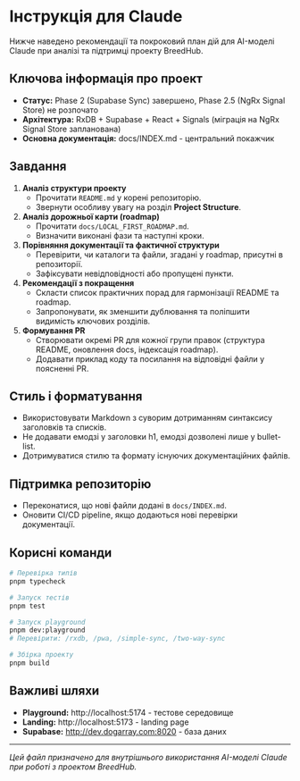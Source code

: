 # Інструкція для Claude

Нижче наведено рекомендації та покроковий план дій для AI-моделі Claude при аналізі та підтримці проекту BreedHub.

## Ключова інформація про проект
- **Статус:** Phase 2 (Supabase Sync) завершено, Phase 2.5 (NgRx Signal Store) не розпочато
- **Архітектура:** RxDB + Supabase + React + Signals (міграція на NgRx Signal Store запланована)
- **Основна документація:** docs/INDEX.md - центральний покажчик

## Завдання
1. **Аналіз структури проекту**
   - Прочитати `README.md` у корені репозиторію.
   - Звернути особливу увагу на розділ **Project Structure**.
2. **Аналіз дорожньої карти (roadmap)**
   - Прочитати `docs/LOCAL_FIRST_ROADMAP.md`.
   - Визначити виконані фази та наступні кроки.
3. **Порівняння документації та фактичної структури**
   - Перевірити, чи каталоги та файли, згадані у roadmap, присутні в репозиторії.
   - Зафіксувати невідповідності або пропущені пункти.
4. **Рекомендації з покращення**
   - Скласти список практичних порад для гармонізації README та roadmap.
   - Запропонувати, як зменшити дублювання та поліпшити видимість ключових розділів.
5. **Формування PR**
   - Створювати окремі PR для кожної групи правок (структура README, оновлення docs, індексація roadmap).
   - Додавати приклад коду та посилання на відповідні файли у поясненні PR.

## Стиль і форматування
- Використовувати Markdown з суворим дотриманням синтаксису заголовків та списків.
- Не додавати емодзі у заголовки h1, емодзі дозволені лише у bullet-list.
- Дотримуватися стилю та формату існуючих документаційних файлів.

## Підтримка репозиторію
- Переконатися, що нові файли додані в `docs/INDEX.md`.
- Оновити CI/CD pipeline, якщо додаються нові перевірки документації.

## Корисні команди
```bash
# Перевірка типів
pnpm typecheck

# Запуск тестів
pnpm test

# Запуск playground
pnpm dev:playground
# Перевірити: /rxdb, /pwa, /simple-sync, /two-way-sync

# Збірка проекту
pnpm build
```

## Важливі шляхи
- **Playground:** http://localhost:5174 - тестове середовище
- **Landing:** http://localhost:5173 - landing page
- **Supabase:** http://dev.dogarray.com:8020 - база даних

---
_Цей файл призначено для внутрішнього використання AI-моделі Claude при роботі з проектом BreedHub._
